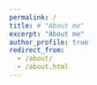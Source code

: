 ```yaml
---
permalink: /
title: # "About me"
excerpt: "About me"
author_profile: true
redirect_from: 
  - /about/
  - /about.html
---
```


